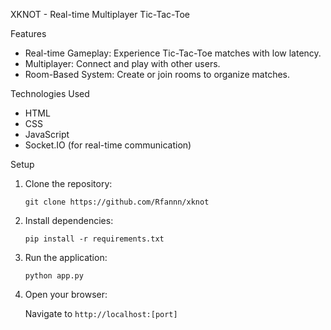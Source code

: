 XKNOT - Real-time Multiplayer Tic-Tac-Toe

Features

* Real-time Gameplay: Experience Tic-Tac-Toe matches with low latency.
* Multiplayer: Connect and play with other users.
* Room-Based System: Create or join rooms to organize matches.

Technologies Used

* HTML
* CSS
* JavaScript
* Socket.IO (for real-time communication)

Setup

1.  Clone the repository:

    `git clone https://github.com/Rfannn/xknot`
2.  Install dependencies:

    `pip install -r requirements.txt`
3.  Run the application:

    `python app.py`
4.  Open your browser:

    Navigate to `http://localhost:[port]`
